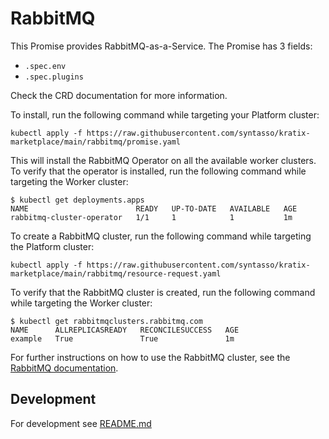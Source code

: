 # RabbitMQ

This Promise provides RabbitMQ-as-a-Service. The Promise has 3 fields:
* `.spec.env`
* `.spec.plugins`

Check the CRD documentation for more information.


To install, run the following command while targeting your Platform cluster:

```
kubectl apply -f https://raw.githubusercontent.com/syntasso/kratix-marketplace/main/rabbitmq/promise.yaml
```

This will install the RabbitMQ Operator on all the available worker clusters. To verify
that the operator is installed, run the following command while targeting the Worker
cluster:

```shell-session
$ kubectl get deployments.apps
NAME                        READY   UP-TO-DATE   AVAILABLE   AGE
rabbitmq-cluster-operator   1/1     1            1           1m
```

To create a RabbitMQ cluster, run the following command while targeting the Platform cluster:
```
kubectl apply -f https://raw.githubusercontent.com/syntasso/kratix-marketplace/main/rabbitmq/resource-request.yaml
```

To verify that the RabbitMQ cluster is created, run the following command while targeting the Worker cluster:
```shell-session
$ kubectl get rabbitmqclusters.rabbitmq.com
NAME      ALLREPLICASREADY   RECONCILESUCCESS   AGE
example   True               True               1m
```

For further instructions on how to use the RabbitMQ cluster, see the [RabbitMQ
documentation](https://www.rabbitmq.com/kubernetes/operator/using-operator.html#find).

## Development

For development see [README.md](./internal/README.md)
